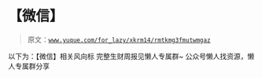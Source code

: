 # 【微信】

> 原文：[`www.yuque.com/for_lazy/xkrm14/rmtkmg3fmutwmgaz`](https://www.yuque.com/for_lazy/xkrm14/rmtkmg3fmutwmgaz)

<ne-p id="uf46d9480" data-lake-id="uf46d9480"><ne-text id="uff679e96">以下为：【微信】相关风向标</ne-text></ne-p> <ne-p id="ud88aceed" data-lake-id="ud88aceed"><ne-text id="u2890164a">完整生财周报见懒人专属群~</ne-text></ne-p> <ne-p id="uaf58b89a" data-lake-id="uaf58b89a"><ne-text id="u1a65fa10">公众号懒人找资源，懒人专属群分享</ne-text></ne-p>